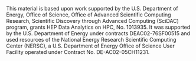 This material is based upon work supported by the U.S. Department
of Energy, Office of Science, Office of Advanced Scientific Computing
Research, Scientific Discovery through Advanced Computing (SciDAC)
program, grants HEP Data Analytics on HPC, No. 1013935. It was supported by the
U.S. Department of Energy under contracts DEAC02-76SF00515 and used resources of the National Energy Research
Scientific Computing Center (NERSC), a U.S. Department of Energy Office
of Science User Facility operated under Contract No. DE-AC02-05CH11231.